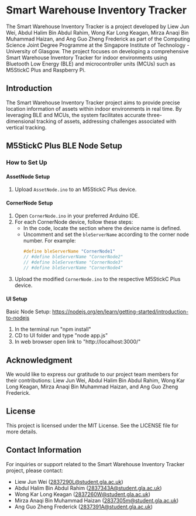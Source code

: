 # Smart Warehouse Inventory Tracker

The Smart Warehouse Inventory Tracker is a project developed by Liew Jun Wei, Abdul Halim Bin Abdul Rahim, Wong Kar Long Keagan, Mirza Anaqi Bin Muhammad Haizan, and Ang Guo Zheng Frederick as part of the Computing Science Joint Degree Programme at the Singapore Institute of Technology - University of Glasgow. The project focuses on developing a comprehensive Smart Warehouse Inventory Tracker for indoor environments using Bluetooth Low Energy (BLE) and microcontroller units (MCUs) such as M5StickC Plus and Raspberry Pi.

## Introduction
The Smart Warehouse Inventory Tracker project aims to provide precise location information of assets within indoor environments in real time. By leveraging BLE and MCUs, the system facilitates accurate three-dimensional tracking of assets, addressing challenges associated with vertical tracking.

## M5StickC Plus BLE Node Setup

### How to Set Up

#### AssetNode Setup
1. Upload `AssetNode.ino` to an M5StickC Plus device.

#### CornerNode Setup
1. Open `CornerNode.ino` in your preferred Arduino IDE.
2. For each CornerNode device, follow these steps:
   - In the code, locate the section where the device name is defined.
   - Uncomment and set the `bleServerName` according to the corner node number. For example:
     ```c
     #define bleServerName "CornerNode1"
     // #define bleServerName "CornerNode2"
     // #define bleServerName "CornerNode3"
     // #define bleServerName "CornerNode4"
     ```
3. Upload the modified `CornerNode.ino` to the respective M5StickC Plus device.

#### UI Setup
Basic Node Setup: https://nodejs.org/en/learn/getting-started/introduction-to-nodejs
1. In the terminal run "npm install"
2. CD to UI folder and type "node app.js"
3. In web browser open link to "http://localhost:3000/"

## Acknowledgment
We would like to express our gratitude to our project team members for their contributions: Liew Jun Wei, Abdul Halim Bin Abdul Rahim, Wong Kar Long Keagan, Mirza Anaqi Bin Muhammad Haizan, and Ang Guo Zheng Frederick.

## License
This project is licensed under the MIT License. See the LICENSE file for more details.

## Contact Information
For inquiries or support related to the Smart Warehouse Inventory Tracker project, please contact:
- Liew Jun Wei (2837290L@student.gla.ac.uk)
- Abdul Halim Bin Abdul Rahim (2837343A@student.gla.ac.uk)
- Wong Kar Long Keagan (2837260W@student.gla.ac.uk)
- Mirza Anaqi Bin Muhammad Haizan (2837305m@student.gla.ac.uk)
- Ang Guo Zheng Frederick (2837391A@student.gla.ac.uk)
